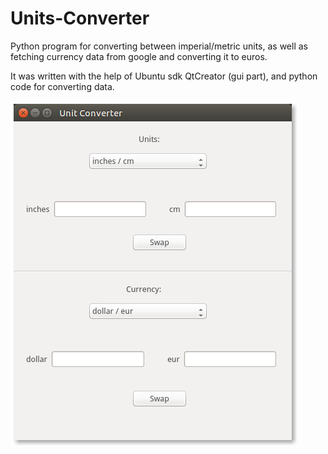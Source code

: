 # Units-Converter
Python program for converting between imperial/metric units, as well as fetching currency data from google and converting it to euros.

It was written with the help of Ubuntu sdk QtCreator (gui part), and python code for converting data.

![alt tag](https://github.com/GreatDanton/Units-Converter/blob/master/units_converter.png)
